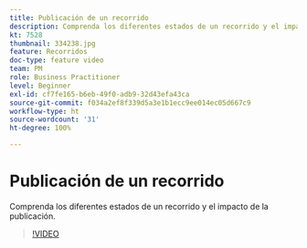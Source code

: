 ```yaml
---
title: Publicación de un recorrido
description: Comprenda los diferentes estados de un recorrido y el impacto de la publicación.
kt: 7528
thumbnail: 334238.jpg
feature: Recorridos
doc-type: feature video
team: PM
role: Business Practitioner
level: Beginner
exl-id: cf7fe165-b6eb-49f0-adb9-32d43efa43ca
source-git-commit: f034a2ef8f339d5a3e1b1ecc9ee014ec05d667c9
workflow-type: ht
source-wordcount: '31'
ht-degree: 100%

---
```


# Publicación de un recorrido

Comprenda los diferentes estados de un recorrido y el impacto de la publicación.

>[!VIDEO](https://video.tv.adobe.com/v/334238?quality=12)
